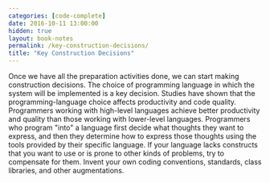 ```yaml
---
categories: [code-complete]
date: 2016-10-11 13:00:00
hidden: true
layout: book-notes
permalink: /key-construction-decisions/
title: "Key Construction Decisions"
---
```


Once we have all the preparation activities done, we can start making construction decisions. The choice of programming language in which the system will be implemented is a key decision. Studies have shown that the programming-language choice affects productivity and code quality. Programmers working with high-level languages achieve better productivity and quality than those working with lower-level languages. Programmers who program "into" a language first decide what thoughts they want to express, and then they determine how to express those thoughts using the tools provided by their specific language. If your language lacks constructs that you want to use or is prone to other kinds of problems, try to compensate for them. Invent your own coding conventions, standards, class libraries, and other augmentations.